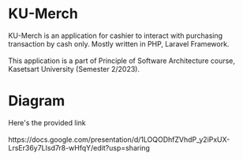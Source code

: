 <h1> KU-Merch </h1>
KU-Merch is an application for cashier to interact with purchasing transaction by cash only. Mostly written in PHP, Laravel Framework.
<br>
<br>
This application is a part of Principle of Software Architecture course, Kasetsart University (Semester 2/2023).

<h1> Diagram </h1>
Here's the provided link 
<br>
<br>
https://docs.google.com/presentation/d/1LOQODhfZVhdP_y2iPxUX-LrsEr36y7LIsd7r8-wHfqY/edit?usp=sharing
